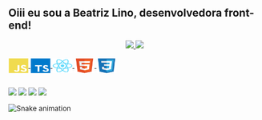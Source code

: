 ## Oiii eu sou a Beatriz Lino, desenvolvedora front-end!
<div align="center">
 <a href="https://github.com/lino-beatriz">
 <img height="170em" src="https://github-readme-stats.vercel.app/api?username=lino-beatriz&show_icons=true&theme=dracula&include_all_commits=true&count_private=true"/>
 <img height="170em" src="https://github-readme-stats.vercel.app/api/top-langs/?username=lino-beatriz&layout=compact&langs_count=7&theme=dracula"/>
</div>
 <div style="display: inline_block"><br>
  <img align="center" alt="Beatriz-Js" height="30" width="40" src="https://raw.githubusercontent.com/devicons/devicon/master/icons/javascript/javascript-plain.svg">
  <img align="center" alt="Beatriz-Ts" height="30" width="40" src="https://raw.githubusercontent.com/devicons/devicon/master/icons/typescript/typescript-plain.svg">
  <img align="center" alt="Beatriz-React" height="30" width="40" src="https://raw.githubusercontent.com/devicons/devicon/master/icons/react/react-original.svg">
  <img align="center" alt="Beatriz-HTML" height="30" width="40" src="https://raw.githubusercontent.com/devicons/devicon/master/icons/html5/html5-original.svg">
  <img align="center" alt="Beatriz-CSS" height="30" width="40" src="https://raw.githubusercontent.com/devicons/devicon/master/icons/css3/css3-original.svg">
</div>
  
 ## 
  
 <div>
   <a href="https://www.linkedin.com/in/beatriz-lino-de-oliveira/" target="_blank"><img src="https://img.shields.io/badge/-LinkedIn-%230077B5?style=for-the-badge&logo=linkedin&logoColor=white" target="_blank"></a> 
   <a href = "mailto:someone@bialino1504@gmail.com"><img src="https://img.shields.io/badge/-Gmail-%23333?style=for-the-badge&logo=gmail&logoColor=white" target="_blank"></a>
  <a href="https://www.instagram.com/bia__lino/" target="_blank"><img src="https://img.shields.io/badge/-Instagram-%23E4405F?style=for-the-badge&logo=instagram&logoColor=white" target="_blank"></a>
 <a href="https://discord.gg/Ky84vC4F" target="_blank"><img src="https://img.shields.io/badge/Discord-7289DA?style=for-the-badge&logo=discord&logoColor=white" target="_blank"></a> 

  
   ![Snake animation](https://github.com/lino-beatriz/lino-beatriz/blob/output/github-contribution-grid-snake.svg)
 </div>
